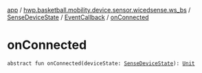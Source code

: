 [app](../../../index.md) / [hwp.basketball.mobility.device.sensor.wicedsense.ws_bs](../../index.md) / [SenseDeviceState](../index.md) / [EventCallback](index.md) / [onConnected](.)

# onConnected

`abstract fun onConnected(deviceState: `[`SenseDeviceState`](../index.md)`): `[`Unit`](https://kotlinlang.org/api/latest/jvm/stdlib/kotlin/-unit/index.html)